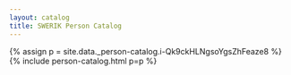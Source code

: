 ```yaml
---
layout: catalog
title: SWERIK Person Catalog
---
```

{% assign p = site.data._person-catalog.i-Qk9ckHLNgsoYgsZhFeaze8 %}
{% include person-catalog.html p=p %}

